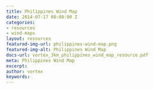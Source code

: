 ```yaml
---
title: Philippines Wind Map
date: 2014-07-17 00:00:00 Z
categories:
- resources
- wind-maps
layout: resources
featured-img-url: philippines-wind-map.png
featured-img-alt: Philippines Wind Map
docs-url: vortex_3km_philippines_wind_map_resource.pdf
meta: Philippines Wind Map
excerpt: 
author: vortex
keywords: 
---
```


